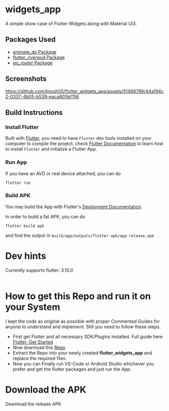 # widgets_app

A simple show case of Flutter Widgets along with Material UI3.


## Packages Used

- [animate_do Package](https://pub.dev/packages/animate_do)
- [flutter_riverpod Package](https://pub.dev/packages/flutter_riverpod)
- [go_router Package](https://pub.dev/packages/go_router)
 

## Screenshots


https://github.com/jinosh05/flutter_widgets_app/assets/51468789/44a194c2-0337-4b05-b539-eaca805bf156


## Build Instructions

### Install Flutter

Built with [Flutter](https://flutter.dev/), you need to have `Flutter` dev tools
installed on your computer to compile the project. check [Flutter Documentation](https://flutter.dev/docs)
 to learn how to install `Flutter` and initialize a Flutter App.
 

### Run App

If you have an AVD or real device attached, you can do

```
flutter run 
```

### Build APK
 

You may build the App with Flutter's [Deployment Documentation](https://flutter.dev/docs).

In order to build a fat APK, you can do 
```
flutter build apk
```
and find the output in `build/app/outputs/flutter-apk/app-release.apk`




# Dev hints

Currently supports flutter: 3.10.0
<br><br>
  
# How to get this Repo and run it on your System

I kept the code as original as possible with proper Commented Guides for anyone to understand and implement. Still you need to follow these steps.
  - First get Flutter and all necessary SDK/Plugins installed. Full guide here [Flutter: Get Started](https://flutter.dev/docs/get-started/install)
  - Now download this [Repo](https://github.com/juandpt03/flutter_widgets_app/archive/refs/heads/master.zip)
  - Extract the Repo into your newly created **flutter_widgets_app** and replace the required files.
  - Now you can Finally run VS-Code or Android Studio whichever you prefer and get the flutter packages and just run the App.
  
# Download the APK

Download the release APK 


